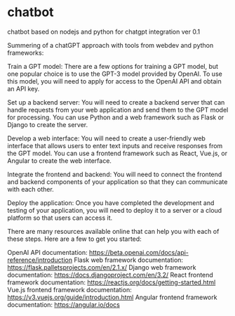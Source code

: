 # chatbot
chatbot based on nodejs and python for chatgpt integration
ver 0.1

Summering of a chatGPT approach with tools from webdev and python frameworks:

Train a GPT model: There are a few options for training a GPT model, but one popular choice is to use the GPT-3 model provided by OpenAI. To use this model, you will need to apply for access to the OpenAI API and obtain an API key.

Set up a backend server: You will need to create a backend server that can handle requests from your web application and send them to the GPT model for processing. You can use Python and a web framework such as Flask or Django to create the server.

Develop a web interface: You will need to create a user-friendly web interface that allows users to enter text inputs and receive responses from the GPT model. You can use a frontend framework such as React, Vue.js, or Angular to create the web interface.

Integrate the frontend and backend: You will need to connect the frontend and backend components of your application so that they can communicate with each other.

Deploy the application: Once you have completed the development and testing of your application, you will need to deploy it to a server or a cloud platform so that users can access it.

There are many resources available online that can help you with each of these steps. Here are a few to get you started:

OpenAI API documentation: https://beta.openai.com/docs/api-reference/introduction
Flask web framework documentation: https://flask.palletsprojects.com/en/2.1.x/
Django web framework documentation: https://docs.djangoproject.com/en/3.2/
React frontend framework documentation: https://reactjs.org/docs/getting-started.html
Vue.js frontend framework documentation: https://v3.vuejs.org/guide/introduction.html
Angular frontend framework documentation: https://angular.io/docs


